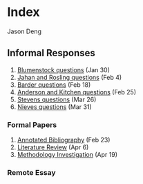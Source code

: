 # Index

Jason Deng

## Informal Responses

1. [Blumenstock questions](https://JasonDeng23.github.io/workshop/blumenstock) (Jan 30)
2. [Jahan and Rosling questions](https://JasonDeng23.github.io/workshop/jahanrosling) (Feb 4)
3. [Barder questions](https://JasonDeng23.github.io/workshop/barder) (Feb 18)
4. [Anderson and Kitchen questions](https://JasonDeng23.github.io/workshop/andersonkitchen) (Feb 25)
5. [Stevens questions](https://JasonDeng23.github.io/workshop/Stevens) (Mar 26)
6. [Nieves questions](https://JasonDeng23.github.io/workshop/nieves) (Mar 31)

### Formal Papers 

1. [Annotated Bibliography](https://JasonDeng23.github.io/workshop/assignment_one) (Feb 23)
2. [Literature Review](https://JasonDeng23.github.io/workshop/assignment2) (Apr 6)
3. [Methodology Investigation](https://JasonDeng23.github.io/workshop/assignment3) (Apr 19)

### Remote Essay
